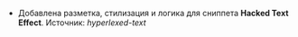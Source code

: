 - Добавлена разметка, стилизация и логика для сниппета **Hacked Text Effect**. Источник: _hyperlexed-text_
